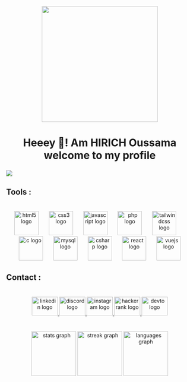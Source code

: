 <div align="center">
  <img height="312" src="https://i.pinimg.com/originals/e2/52/ee/e252ee51fe694b9d14b7a00ae3f4954c.gif"/>
</div>

###

<h1 align="center">Heeey 👋! Am HIRICH Oussama welcome to my profile</h1>

###

<div align="left">
  <img src="https://visitor-badge.laobi.icu/badge?page_id=H-Ouss.H-Ouss&left_color=black&right_color=grey"  />
</div>

###

<h2 align="left">Tools :</h2>

###

<br clear="both">

<div align="center">
  <img src="https://cdn.jsdelivr.net/gh/devicons/devicon/icons/html5/html5-original.svg" height="65" alt="html5 logo"  />
  <img width="20" />
  <img src="https://cdn.jsdelivr.net/gh/devicons/devicon/icons/css3/css3-original.svg" height="65" alt="css3 logo"  />
  <img width="20" />
  <img src="https://cdn.jsdelivr.net/gh/devicons/devicon/icons/javascript/javascript-original.svg" height="65" alt="javascript logo"  />
  <img width="20" />
  <img src="https://cdn.jsdelivr.net/gh/devicons/devicon/icons/php/php-original.svg" height="65" alt="php logo"  />
  <img width="20" />
  <img src="https://cdn.jsdelivr.net/gh/devicons/devicon/icons/tailwindcss/tailwindcss-original-wordmark.svg" height="65" alt="tailwindcss logo"  />
  <img width="20" />
  <img src="https://cdn.jsdelivr.net/gh/devicons/devicon/icons/c/c-original.svg" height="65" alt="c logo"  />
  <img width="20" />
  <img src="https://cdn.jsdelivr.net/gh/devicons/devicon/icons/mysql/mysql-original.svg" height="65" alt="mysql logo"  />
  <img width="20" />
  <img src="https://cdn.jsdelivr.net/gh/devicons/devicon/icons/csharp/csharp-original.svg" height="65" alt="csharp logo"  />
  <img width="20" />
  <img src="https://cdn.jsdelivr.net/gh/devicons/devicon/icons/react/react-original.svg" height="65" alt="react logo"  />
  <img width="20" />
  <img src="https://cdn.jsdelivr.net/gh/devicons/devicon/icons/vuejs/vuejs-original.svg" height="65" alt="vuejs logo"  />
</div>

###

<h2 align="left">Contact :</h2>

###

<br clear="both">

<div align="center">
  <a href="https://www.linkedin.com/in/oussama-hirich/" target="_blank">
    <img src="https://raw.githubusercontent.com/maurodesouza/profile-readme-generator/master/src/assets/icons/social/linkedin/default.svg" width="70" height="50" alt="linkedin logo"  />
  </a>
  <a href="https://discord.com/users/608844851257147403" target="_blank">
    <img src="https://raw.githubusercontent.com/maurodesouza/profile-readme-generator/master/src/assets/icons/social/discord/default.svg" width="70" height="50" alt="discord logo"  />
  </a>
  <a href="https://www.instagram.com/oussama.hirich/" target="_blank">
    <img src="https://raw.githubusercontent.com/maurodesouza/profile-readme-generator/master/src/assets/icons/social/instagram/default.svg" width="70" height="50" alt="instagram logo"  />
  </a>
  <a href="https://www.hackerrank.com/profile/oussamahirich" target="_blank">
    <img src="https://raw.githubusercontent.com/maurodesouza/profile-readme-generator/master/src/assets/icons/social/hackerrank/default.svg" width="70" height="50" alt="hackerrank logo"  />
  </a>
  <a href="https://dev.to/h-ouss" target="_blank">
    <img src="https://raw.githubusercontent.com/maurodesouza/profile-readme-generator/master/src/assets/icons/social/devto/default.svg" width="70" height="50" alt="devto logo"  />
  </a>
</div>

###

<p align="left"></p>

###

<p align="left"></p>

###

<br clear="both">

<div align="center">
  <img src="https://github-readme-stats.vercel.app/api?username=H-Ouss&hide_title=false&hide_rank=false&show_icons=true&include_all_commits=true&count_private=true&disable_animations=true&theme=github_dark&locale=en&hide_border=true" height="120" alt="stats graph"  />
  <img src="https://streak-stats.demolab.com?user=H-Ouss&locale=en&mode=daily&theme=discord_old_blurple&hide_border=true&border_radius=15" height="120" alt="streak graph"  />
  <img src="https://github-readme-stats.vercel.app/api/top-langs?username=H-Ouss&locale=en&hide_title=false&layout=compact&card_width=320&langs_count=6&theme=github_dark&hide_border=true" height="120" alt="languages graph"  />
</div>

###

